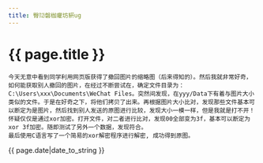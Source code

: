 ```yaml
---
title: 臀⑿磐枷癯坊豣ug
---
```


# {{ page.title }}

    今天无意中看到同学利用网页版获得了撤回图片的缩略图（后来得知的）。然后我就非常好奇，如何能获取别人撤回的图片，在经过不断尝试在，确定文件目录为：C:\Users\xxx\Documents\WeChat Files。突然间发现，在yyy/Data下有着与图片大小类似的文件。于是在好奇之下，将他们拷贝了出来。再根据图片大小比对，发现那些文件基本可以断定为是图片，然后找到别人发送的原图进行比较，发现大小一模一样，但是我就是打不开！怀疑仅仅是通过xor加密。打开文件，对二者进行比对，发现00全部变为3f，基本可以断定为xor 3f加密。随即测试了另外一个数据，发现符合。
    最后使用C语言写了一个简易的xor解密程序进行解密, 成功得到原图。


{{ page.date|date_to_string }}

